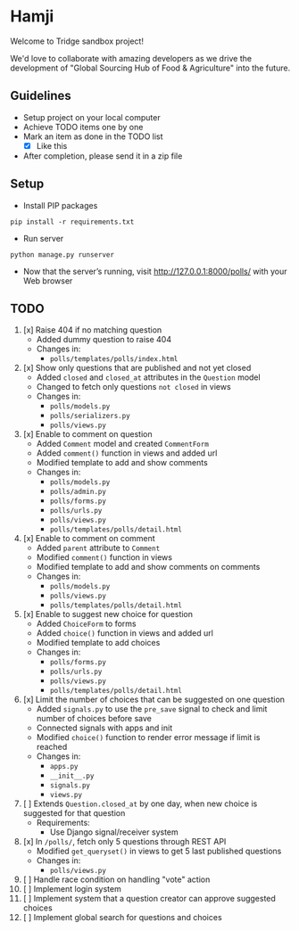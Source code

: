 # Hamji

Welcome to Tridge sandbox project!

We'd love to collaborate with amazing developers as we drive the development of "Global Sourcing Hub of Food & Agriculture" into the future.

## Guidelines
- Setup project on your local computer
- Achieve TODO items one by one
- Mark an item as done in the TODO list
    - [x] Like this
- After completion, please send it in a zip file


## Setup
- Install PIP packages
```
pip install -r requirements.txt
```
- Run server
```
python manage.py runserver
```
- Now that the server’s running, visit http://127.0.0.1:8000/polls/ with your Web browser


## TODO
1. [x] Raise 404 if no matching question
   * Added dummy question to raise 404
   * Changes in:
     * `polls/templates/polls/index.html`
2. [x] Show only questions that are published and not yet closed
   * Added `closed` and `closed_at` attributes in the `Question` model
   * Changed to fetch only questions `not closed` in views
   * Changes in:
     * `polls/models.py`
     * `polls/serializers.py`
     * `polls/views.py`
3. [x] Enable to comment on question
   * Added `Comment` model and created `CommentForm`
   * Added `comment()` function in views and added url
   * Modified template to add and show comments
   * Changes in:
     * `polls/models.py`
     * `polls/admin.py`
     * `polls/forms.py`
     * `polls/urls.py`
     * `polls/views.py`
     * `polls/templates/polls/detail.html`
4. [x] Enable to comment on comment
   * Added `parent` attribute to `Comment`
   * Modified `comment()` function in views
   * Modified template to add and show comments on comments
   * Changes in:
     * `polls/models.py`
     * `polls/views.py`
     * `polls/templates/polls/detail.html`
5. [x] Enable to suggest new choice for question
   * Added `ChoiceForm` to forms
   * Added `choice()` function in views and added url
   * Modified template to add choices
   * Changes in:
     * `polls/forms.py`
     * `polls/urls.py`
     * `polls/views.py`
     * `polls/templates/polls/detail.html`
6. [x] Limit the number of choices that can be suggested on one question
   * Added `signals.py` to use the `pre_save` signal to check and limit number of choices before save
   * Connected signals with apps and init
   * Modified `choice()` function to render error message if limit is reached
   * Changes in:
     * `apps.py`
     * `__init__.py`
     * `signals.py`
     * `views.py`
7. [ ] Extends `Question.closed_at` by one day, when new choice is suggested for that question
     - Requirements:
         - Use Django signal/receiver system
8. [x] In `/polls/`, fetch only 5 questions through REST API
   * Modified `get_queryset()` in views to get 5 last published questions
   * Changes in:
     * `polls/views.py`
9. [ ] Handle race condition on handling "vote" action
10. [ ] Implement login system
11. [ ] Implement system that a question creator can approve suggested choices
12. [ ] Implement global search for questions and choices

